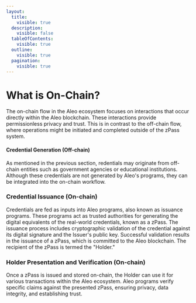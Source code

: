 ```yaml
---
layout:
  title:
    visible: true
  description:
    visible: false
  tableOfContents:
    visible: true
  outline:
    visible: true
  pagination:
    visible: true
---
```


# What is On-Chain?

The on-chain flow in the Aleo ecosystem focuses on interactions that occur directly within the Aleo blockchain. These interactions provide permissionless privacy and trust. This is in contrast to the off-chain flow, where operations might be initiated and completed outside of the zPass system.

#### Credential Generation (Off-chain)

As mentioned in the previous section, redentials may originate from off-chain entities such as government agencies or educational institutions. Although these credentials are not generated by Aleo's programs, they can be integrated into the on-chain workflow.

### Credential Issuance (On-chain)

Credentials are fed as inputs into Aleo programs, also known as issuance programs. These programs act as trusted authorities for generating the digital equivalents of the real-world credentials, known as a zPass. The issuance process includes cryptographic validation of the credential against its digital signature and the Issuer's public key. Successful validation results in the issuance of a zPass, which is committed to the Aleo blockchain. The recipient of the zPass is termed the "Holder."

### Holder Presentation and Verification (On-chain)

Once a zPass is issued and stored on-chain, the Holder can use it for various transactions within the Aleo ecosystem. Aleo programs verify specific claims against the presented zPass, ensuring privacy, data integrity, and establishing trust.
